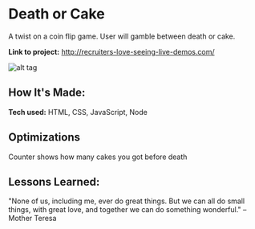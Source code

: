 # Death or Cake
A twist on a coin flip game. User will gamble between death or cake. 

**Link to project:** http://recruiters-love-seeing-live-demos.com/

![alt tag](http://placecorgi.com/1200/650)

## How It's Made:

**Tech used:** HTML, CSS, JavaScript, Node


## Optimizations

Counter shows how many cakes you got before death

## Lessons Learned:

"None of us, including me, ever do great things. But we can all do small things, with great love, and together we can do something wonderful." – Mother Teresa




